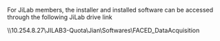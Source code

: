 For JiLab members, the installer and installed software can be accessed through the following JiLab drive link

\\\\10.254.8.27\JILAB3-Quota\Jian\Softwares\FACED_DataAcquisition